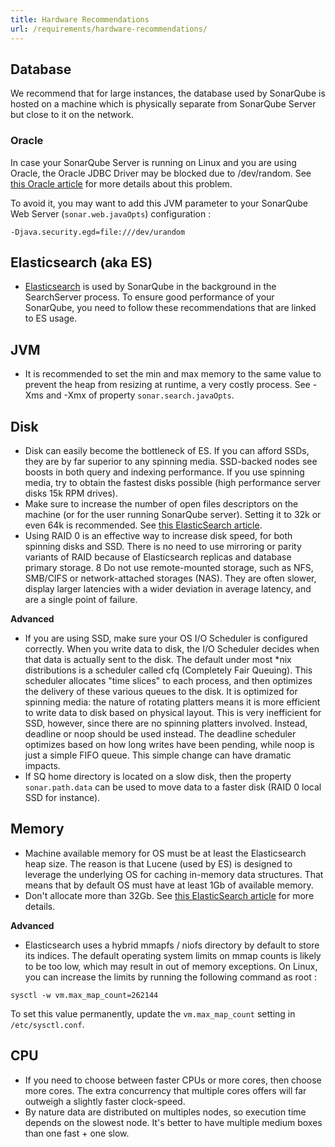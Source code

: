 ```yaml
---
title: Hardware Recommendations
url: /requirements/hardware-recommendations/
---
```

## Database
We recommend that for large instances, the database used by SonarQube is hosted on a machine which is physically separate from SonarQube Server but close to it on the network.

### Oracle
In case your SonarQube Server is running on Linux and you are using Oracle, the Oracle JDBC Driver may be blocked due to /dev/random. See [this Oracle article](http://www.usn-it.de/index.php/2009/02/20/oracle-11g-jdbc-driver-hangs-blocked-by-devrandom-entropy-pool-empty/) for more details about this problem.

 To avoid it, you may want to add this JVM parameter to your SonarQube Web Server (`sonar.web.javaOpts`) configuration :
 ```
 -Djava.security.egd=file:///dev/urandom
 ```

 ## Elasticsearch (aka ES)
* [Elasticsearch](https://www.elastic.co/) is used by SonarQube in the background in the SearchServer process. To ensure good performance of your SonarQube, you need to follow these recommendations that are linked to ES usage.

## JVM
* It is recommended to set the min and max memory to the same value to prevent the heap from resizing at runtime, a very costly process. See -Xms and  -Xmx of property `sonar.search.javaOpts`.

## Disk
* Disk can easily become the bottleneck of ES. If you can afford SSDs, they are by far superior to any spinning media. SSD-backed nodes see boosts in both query and indexing performance. If you use spinning media, try to obtain the fastest disks possible (high performance server disks 15k RPM drives).
* Make sure to increase the number of open files descriptors on the machine (or for the user running SonarQube server). Setting it to 32k or even 64k is recommended. See [this ElasticSearch article](https://www.elastic.co/guide/en/elasticsearch/reference/current/file-descriptors.html).
* Using RAID 0 is an effective way to increase disk speed, for both spinning disks and SSD. There is no need to use mirroring or parity variants of RAID because of Elasticsearch replicas and database primary storage.
8 Do not use remote-mounted storage, such as NFS, SMB/CIFS or network-attached storages (NAS). They are often slower, display larger latencies with a wider deviation in average latency, and are a single point of failure.

**Advanced**
* If you are using SSD, make sure your OS I/O Scheduler is configured correctly. When you write data to disk, the I/O Scheduler decides when that data is actually sent to the disk. The default under most *nix distributions is a scheduler called cfq (Completely Fair Queuing). This scheduler allocates "time slices" to each process, and then optimizes the delivery of these various queues to the disk. It is optimized for spinning media: the nature of rotating platters means it is more efficient to write data to disk based on physical layout. This is very inefficient for SSD, however, since there are no spinning platters involved. Instead, deadline or noop should be used instead. The deadline scheduler optimizes based on how long writes have been pending, while noop is just a simple FIFO queue. This simple change can have dramatic impacts.
* If SQ home directory is located on a slow disk, then the property `sonar.path.data` can be used to move data to a faster disk (RAID 0 local SSD for instance).

## Memory
* Machine available memory for OS must be at least the Elasticsearch heap size. The reason is that Lucene (used by ES) is designed to leverage the underlying OS for caching in-memory data structures. That means that by default OS must have at least 1Gb of available memory.
* Don't allocate more than 32Gb. See [this ElasticSearch article](http://www.elasticsearch.org/guide/en/elasticsearch/guide/current/heap-sizing.html) for more details.

**Advanced**
* Elasticsearch uses a hybrid mmapfs / niofs directory by default to store its indices. The default operating system limits on mmap counts is likely to be too low, which may result in out of memory exceptions. On Linux, you can increase the limits by running the following command as root :
```
sysctl -w vm.max_map_count=262144
```
To set this value permanently, update the `vm.max_map_count` setting in `/etc/sysctl.conf`.

## CPU
* If you need to choose between faster CPUs or more cores, then choose more cores. The extra concurrency that multiple cores offers will far outweigh a slightly faster clock-speed.
* By nature data are distributed on multiples nodes, so execution time depends on the slowest node. It's better to have multiple medium boxes than one fast + one slow.
